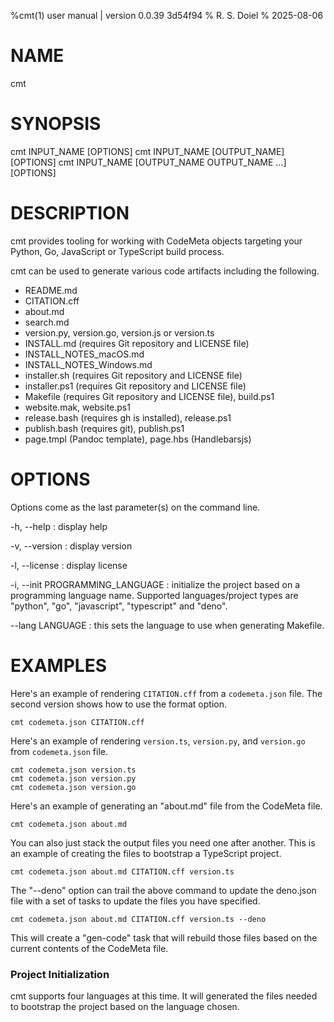 %cmt(1) user manual | version 0.0.39 3d54f94
% R. S. Doiel
% 2025-08-06

# NAME

cmt

# SYNOPSIS

cmt INPUT_NAME [OPTIONS]
cmt INPUT_NAME [OUTPUT_NAME] [OPTIONS]
cmt INPUT_NAME [OUTPUT_NAME OUTPUT_NAME ...] [OPTIONS]

# DESCRIPTION

cmt provides tooling for working with CodeMeta objects
targeting your Python, Go, JavaScript or TypeScript build process.

cmt can be used to generate various code artifacts including the following.

- README.md
- CITATION.cff
- about.md
- search.md
- version.py, version.go, version.js or version.ts
- INSTALL.md (requires Git repository and LICENSE file)
- INSTALL_NOTES_macOS.md
- INSTALL_NOTES_Windows.md
- installer.sh (requires Git repository and LICENSE file)
- installer.ps1 (requires Git repository and LICENSE file)
- Makefile (requires Git repository and LICENSE file), build.ps1
- website.mak, website.ps1
- release.bash (requires gh is installed), release.ps1
- publish.bash (requires git), publish.ps1
- page.tmpl (Pandoc template), page.hbs (Handlebarsjs)

# OPTIONS

Options come as the last parameter(s) on the command line.

-h, --help
: display help

-v, --version
: display version

-l, --license
: display license

-i, --init PROGRAMMING_LANGUAGE
: initialize the project based on a programming language name.
Supported languages/project types are "python", "go", "javascript",
"typescript" and "deno".

--lang LANGUAGE
: this sets the language to use when generating Makefile.

# EXAMPLES

Here's an example of rendering `CITATION.cff` from a `codemeta.json` file. The second version
shows how to use the format option.

~~~
cmt codemeta.json CITATION.cff
~~~

Here's an example of rendering `version.ts`, `version.py`, and `version.go` from `codemeta.json` file.

~~~
cmt codemeta.json version.ts
cmt codemeta.json version.py
cmt codemeta.json version.go
~~~

Here's an example of generating an "about.md" file from the CodeMeta file.

~~~
cmt codemeta.json about.md
~~~

You can also just stack the output files you need one after another.
This is an example of creating the files to bootstrap a TypeScript project.

~~~
cmt codemeta.json about.md CITATION.cff version.ts
~~~

The "--deno" option can trail the above command to update the deno.json file
with a set of tasks to update the files you have specified.

~~~
cmt codemeta.json about.md CITATION.cff version.ts --deno
~~~

This will create a "gen-code" task that will rebuild those files based on
the current contents of the CodeMeta file.

### Project Initialization

cmt supports four languages at this time. It will generated the
files needed to bootstrap the project based on the language chosen.


